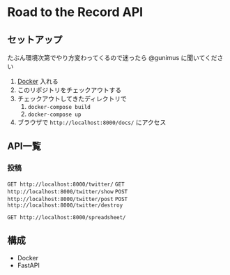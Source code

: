 # Road to the Record API
## セットアップ
たぶん環境次第でやり方変わってくるので迷ったら @gunimus に聞いてください
1. [Docker](https://www.docker.com/get-started) 入れる
1. このリポジトリをチェックアウトする
1. チェックアウトしてきたディレクトリで
    1. `docker-compose build`
    1. `docker-compose up`
1. ブラウザで `http://localhost:8000/docs/` にアクセス

## API一覧
### 投稿
`GET http://localhost:8000/twitter/`
`GET http://localhost:8000/twitter/show`
`POST http://localhost:8000/twitter/post`
`POST http://localhost:8000/twitter/destroy`

`GET http://localhost:8000/spreadsheet/`

## 構成
* Docker
* FastAPI